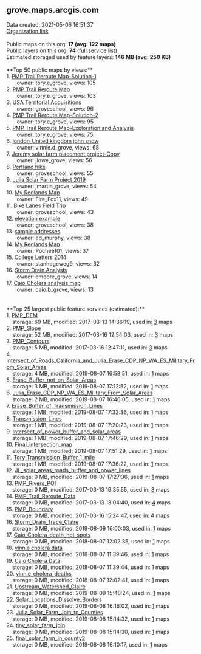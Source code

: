 <h2>grove.maps.arcgis.com</h2> Data created: 2021-05-06 16:51:37 <br /><a target='new' href='https://grove.maps.arcgis.com'>Organization link</a><br /><br />Public maps on this org: <b>17 (avg: 122 maps)</b><br />Public layers on this org: <b>74 </b>(<a target='new' href='https://services.arcgis.com/YiukyLzGqN49aam3/ArcGIS/rest/services'>full service list</a>)<br />Estimated storaged used by feature layers: <b>146 MB (avg: 250 KB)</b><br /><br />**Top 50 public maps by views:**<br />  1. <a target='new' href='https://www.arcgis.com/home/item.html?id=26352a72558b4879b53456bfa7cbfca3'>PMP Trail Reroute Map-Solution-1</a> <br />  &nbsp;&nbsp;&nbsp;&nbsp; &nbsp;&nbsp;owner: tory.e_grove, views: 105<br />  2. <a target='new' href='https://www.arcgis.com/home/item.html?id=396ff9a59fbd4702afdb284059493ff5'>PMP Trail Reroute Map</a> <br />  &nbsp;&nbsp;&nbsp;&nbsp; &nbsp;&nbsp;owner: tory.e_grove, views: 103<br />  3. <a target='new' href='https://www.arcgis.com/home/item.html?id=3d1efee4a2614cb0ac913e06f84e4214'>USA Territorial Acquisitions</a> <br />  &nbsp;&nbsp;&nbsp;&nbsp; &nbsp;&nbsp;owner: groveschool, views: 96<br />  4. <a target='new' href='https://www.arcgis.com/home/item.html?id=387df63c16924e6796459438e736f0b0'>PMP Trail Reroute Map-Solution-2</a> <br />  &nbsp;&nbsp;&nbsp;&nbsp; &nbsp;&nbsp;owner: tory.e_grove, views: 95<br />  5. <a target='new' href='https://www.arcgis.com/home/item.html?id=173d4ea88a0148e8bedbbec31af3264a'>PMP Trail Reroute Map-Exploration and Analysis</a> <br />  &nbsp;&nbsp;&nbsp;&nbsp; &nbsp;&nbsp;owner: tory.e_grove, views: 75<br />  6. <a target='new' href='https://www.arcgis.com/home/item.html?id=18bd1341566049a999501a62b40a4cc3'>london_United kingdom john snow</a> <br />  &nbsp;&nbsp;&nbsp;&nbsp; &nbsp;&nbsp;owner: vinnie.d_grove, views: 68<br />  7. <a target='new' href='https://www.arcgis.com/home/item.html?id=30a274e8e3af4d7c94588697a7baa47f'>Jeremy solar farm placement project-Copy</a> <br />  &nbsp;&nbsp;&nbsp;&nbsp; &nbsp;&nbsp;owner: jlowe_grove, views: 56<br />  8. <a target='new' href='https://www.arcgis.com/home/item.html?id=6a21301196f44a76a5f108192ce07f96'>Portland hike</a> <br />  &nbsp;&nbsp;&nbsp;&nbsp; &nbsp;&nbsp;owner: groveschool, views: 55<br />  9. <a target='new' href='https://www.arcgis.com/home/item.html?id=aecc64e503ce424e9c322e2be729df0e'>Julia Solar Farm Project 2019</a> <br />  &nbsp;&nbsp;&nbsp;&nbsp; &nbsp;&nbsp;owner: jmartin_grove, views: 54<br />  10. <a target='new' href='https://www.arcgis.com/home/item.html?id=25508f6518534354aa60d11b7c8c8287'>My Redlands Map</a> <br />  &nbsp;&nbsp;&nbsp;&nbsp; &nbsp;&nbsp;owner: Fire_Fox11, views: 49<br />  11. <a target='new' href='https://www.arcgis.com/home/item.html?id=0fa0fa02b2e5419bb709c7c54e35baa3'>Bike Lanes Field Trip</a> <br />  &nbsp;&nbsp;&nbsp;&nbsp; &nbsp;&nbsp;owner: groveschool, views: 43<br />  12. <a target='new' href='https://www.arcgis.com/home/item.html?id=403ed4d62047485e9846e1636f61380c'>elevation example</a> <br />  &nbsp;&nbsp;&nbsp;&nbsp; &nbsp;&nbsp;owner: groveschool, views: 38<br />  13. <a target='new' href='https://www.arcgis.com/home/item.html?id=7fc14b1bc7254a7eb14e1dda8446006a'>sample addresses</a> <br />  &nbsp;&nbsp;&nbsp;&nbsp; &nbsp;&nbsp;owner: ed_murphy, views: 38<br />  14. <a target='new' href='https://www.arcgis.com/home/item.html?id=660f018752664de48d4a18eb2698c0b3'>My Redlands Map</a> <br />  &nbsp;&nbsp;&nbsp;&nbsp; &nbsp;&nbsp;owner: Pochee101, views: 37<br />  15. <a target='new' href='https://www.arcgis.com/home/item.html?id=2ded5dc4d42f4e4484857d1a3e2ea2bd'>College Letters 2014</a> <br />  &nbsp;&nbsp;&nbsp;&nbsp; &nbsp;&nbsp;owner: stanhogeweg9, views: 32<br />  16. <a target='new' href='https://www.arcgis.com/home/item.html?id=f0d96fbe770446988014ddd672c5c762'>Storm Drain Analysis</a> <br />  &nbsp;&nbsp;&nbsp;&nbsp; &nbsp;&nbsp;owner: cmoore_grove, views: 14<br />  17. <a target='new' href='https://www.arcgis.com/home/item.html?id=3cbd4ce3f8ab43aeb7c87e60c16258fc'>Caio Cholera analysis map</a> <br />  &nbsp;&nbsp;&nbsp;&nbsp; &nbsp;&nbsp;owner: caio.b_grove, views: 13<br /><br /><br />**Top 25 largest public feature services (estimated):**<br /> 1. <a target='new' href='https://www.arcgis.com/home/item.html?id=130aad15d8c64dc390e4572b34860359'>PMP_DEM</a><br /> &nbsp;&nbsp;&nbsp;&nbsp;storage: 69 MB, modified: 2017-03-13 14:36:19,  used in: <a target='new' href='https://ed-ind-tb.s3-us-west-1.amazonaws.com/ADI/130aad15d8c64dc390e4572b34860359.html'> 3</a> maps<br /> 2. <a target='new' href='https://www.arcgis.com/home/item.html?id=ba89e4ac252c4b0c827bf33b5b938c1b'>PMP_Slope</a><br /> &nbsp;&nbsp;&nbsp;&nbsp;storage: 52 MB, modified: 2017-03-16 12:54:03,  used in: <a target='new' href='https://ed-ind-tb.s3-us-west-1.amazonaws.com/ADI/ba89e4ac252c4b0c827bf33b5b938c1b.html'> 3</a> maps<br /> 3. <a target='new' href='https://www.arcgis.com/home/item.html?id=be719906f9f948e69e6dcb01a6a4129c'>PMP_Contours</a><br /> &nbsp;&nbsp;&nbsp;&nbsp;storage: 5 MB, modified: 2017-03-16 12:47:11,  used in: <a target='new' href='https://ed-ind-tb.s3-us-west-1.amazonaws.com/ADI/be719906f9f948e69e6dcb01a6a4129c.html'> 3</a> maps<br /> 4. <a target='new' href='https://www.arcgis.com/home/item.html?id=50468e06ab474bc6873b2f5b040e4da5'>Intersect_of_Roads_California_and_Julia_Erase_CDP_NP_WA_ES_Military_From_Solar_Areas</a><br /> &nbsp;&nbsp;&nbsp;&nbsp;storage: 4 MB, modified: 2019-08-07 16:58:51,  used in: <a target='new' href='https://ed-ind-tb.s3-us-west-1.amazonaws.com/ADI/50468e06ab474bc6873b2f5b040e4da5.html'> 1</a> maps<br /> 5. <a target='new' href='https://www.arcgis.com/home/item.html?id=b6517cdaeb294d6d852445d90528788d'>Erase_Buffer_not_on_Solar_Areas</a><br /> &nbsp;&nbsp;&nbsp;&nbsp;storage: 3 MB, modified: 2019-08-07 17:12:52,  used in: <a target='new' href='https://ed-ind-tb.s3-us-west-1.amazonaws.com/ADI/b6517cdaeb294d6d852445d90528788d.html'> 1</a> maps<br /> 6. <a target='new' href='https://www.arcgis.com/home/item.html?id=82d2dc5db647488ba555d177a1d6b8e9'>Julia_Erase_CDP_NP_WA_ES_Military_From_Solar_Areas</a><br /> &nbsp;&nbsp;&nbsp;&nbsp;storage: 2 MB, modified: 2019-08-07 16:46:05,  used in: <a target='new' href='https://ed-ind-tb.s3-us-west-1.amazonaws.com/ADI/82d2dc5db647488ba555d177a1d6b8e9.html'> 1</a> maps<br /> 7. <a target='new' href='https://www.arcgis.com/home/item.html?id=eea62a6d562b4fcd829e56c855de380e'>Erase_Buffer_of_Transmission_Lines</a><br /> &nbsp;&nbsp;&nbsp;&nbsp;storage: 1 MB, modified: 2019-08-07 17:32:36,  used in: <a target='new' href='https://ed-ind-tb.s3-us-west-1.amazonaws.com/ADI/eea62a6d562b4fcd829e56c855de380e.html'> 1</a> maps<br /> 8. <a target='new' href='https://www.arcgis.com/home/item.html?id=5356c31c25324f2c910abe3db7889a0c'>Transmission_Lines</a><br /> &nbsp;&nbsp;&nbsp;&nbsp;storage: 1 MB, modified: 2019-08-07 17:20:23,  used in: <a target='new' href='https://ed-ind-tb.s3-us-west-1.amazonaws.com/ADI/5356c31c25324f2c910abe3db7889a0c.html'> 1</a> maps<br /> 9. <a target='new' href='https://www.arcgis.com/home/item.html?id=e30f6bf5d6a4451e868b08c913769244'>Intersect_of_power_buffer_and_solar_areas</a><br /> &nbsp;&nbsp;&nbsp;&nbsp;storage: 1 MB, modified: 2019-08-07 17:46:29,  used in: <a target='new' href='https://ed-ind-tb.s3-us-west-1.amazonaws.com/ADI/e30f6bf5d6a4451e868b08c913769244.html'> 1</a> maps<br /> 10. <a target='new' href='https://www.arcgis.com/home/item.html?id=73e07cae754946dcb2b266ba0c919d2d'>Final_intersection_map</a><br /> &nbsp;&nbsp;&nbsp;&nbsp;storage: 1 MB, modified: 2019-08-07 17:51:29,  used in: <a target='new' href='https://ed-ind-tb.s3-us-west-1.amazonaws.com/ADI/73e07cae754946dcb2b266ba0c919d2d.html'> 1</a> maps<br /> 11. <a target='new' href='https://www.arcgis.com/home/item.html?id=0b70cd874da0431ba26ab1a152614b23'>Tory_Transmission_Buffer_1_mile</a><br /> &nbsp;&nbsp;&nbsp;&nbsp;storage: 1 MB, modified: 2019-08-07 17:36:22,  used in: <a target='new' href='https://ed-ind-tb.s3-us-west-1.amazonaws.com/ADI/0b70cd874da0431ba26ab1a152614b23.html'> 1</a> maps<br /> 12. <a target='new' href='https://www.arcgis.com/home/item.html?id=f45fea28574e44b68c4788f77452bc23'>JL_solar_areas_roads_buffer_and_power_lines</a><br /> &nbsp;&nbsp;&nbsp;&nbsp;storage: 0 MB, modified: 2019-08-07 17:27:36,  used in: <a target='new' href='https://ed-ind-tb.s3-us-west-1.amazonaws.com/ADI/f45fea28574e44b68c4788f77452bc23.html'> 1</a> maps<br /> 13. <a target='new' href='https://www.arcgis.com/home/item.html?id=5eace964e535449bb619cf646b59cb8a'>PMP_Rivers_POI</a><br /> &nbsp;&nbsp;&nbsp;&nbsp;storage: 0 MB, modified: 2017-03-13 16:35:55,  used in: <a target='new' href='https://ed-ind-tb.s3-us-west-1.amazonaws.com/ADI/5eace964e535449bb619cf646b59cb8a.html'> 3</a> maps<br /> 14. <a target='new' href='https://www.arcgis.com/home/item.html?id=e4eec06c519646adbec33589f8696989'>PMP_Trail_Reroute_Data</a><br /> &nbsp;&nbsp;&nbsp;&nbsp;storage: 0 MB, modified: 2017-03-13 13:04:40,  used in: <a target='new' href='https://ed-ind-tb.s3-us-west-1.amazonaws.com/ADI/e4eec06c519646adbec33589f8696989.html'> 4</a> maps<br /> 15. <a target='new' href='https://www.arcgis.com/home/item.html?id=b171838b6e7346639ea05674824ea54e'>PMP_Boundary</a><br /> &nbsp;&nbsp;&nbsp;&nbsp;storage: 0 MB, modified: 2017-03-16 15:24:47,  used in: <a target='new' href='https://ed-ind-tb.s3-us-west-1.amazonaws.com/ADI/b171838b6e7346639ea05674824ea54e.html'> 4</a> maps<br /> 16. <a target='new' href='https://www.arcgis.com/home/item.html?id=75d90132d571444c9b996998e8b8f6f9'>Storm_Drain_Trace_Claire</a><br /> &nbsp;&nbsp;&nbsp;&nbsp;storage: 0 MB, modified: 2019-08-09 16:00:03,  used in: <a target='new' href='https://ed-ind-tb.s3-us-west-1.amazonaws.com/ADI/75d90132d571444c9b996998e8b8f6f9.html'> 1</a> maps<br /> 17. <a target='new' href='https://www.arcgis.com/home/item.html?id=659d940d60dd413d9bfe678962447dfd'>Caio_Cholera_death_hot_spots</a><br /> &nbsp;&nbsp;&nbsp;&nbsp;storage: 0 MB, modified: 2018-08-07 12:02:35,  used in: <a target='new' href='https://ed-ind-tb.s3-us-west-1.amazonaws.com/ADI/659d940d60dd413d9bfe678962447dfd.html'> 1</a> maps<br /> 18. <a target='new' href='https://www.arcgis.com/home/item.html?id=fd13bef4c9d847afa52b4e13190220a4'>vinnie cholera data</a><br /> &nbsp;&nbsp;&nbsp;&nbsp;storage: 0 MB, modified: 2018-08-07 11:39:46,  used in: <a target='new' href='https://ed-ind-tb.s3-us-west-1.amazonaws.com/ADI/fd13bef4c9d847afa52b4e13190220a4.html'> 1</a> maps<br /> 19. <a target='new' href='https://www.arcgis.com/home/item.html?id=9f86d0ba034a480994e7c8fa3303d998'>Caio Cholera Data</a><br /> &nbsp;&nbsp;&nbsp;&nbsp;storage: 0 MB, modified: 2018-08-07 11:39:44,  used in: <a target='new' href='https://ed-ind-tb.s3-us-west-1.amazonaws.com/ADI/9f86d0ba034a480994e7c8fa3303d998.html'> 1</a> maps<br /> 20. <a target='new' href='https://www.arcgis.com/home/item.html?id=8e5682988c3d42569cd3185e130adc65'>vinnie_cholera_deaths</a><br /> &nbsp;&nbsp;&nbsp;&nbsp;storage: 0 MB, modified: 2018-08-07 12:02:41,  used in: <a target='new' href='https://ed-ind-tb.s3-us-west-1.amazonaws.com/ADI/8e5682988c3d42569cd3185e130adc65.html'> 1</a> maps<br /> 21. <a target='new' href='https://www.arcgis.com/home/item.html?id=497814b1eb114935be01cc9dc2c5bb7c'>Upstream_Watershed_Claire</a><br /> &nbsp;&nbsp;&nbsp;&nbsp;storage: 0 MB, modified: 2019-08-09 15:48:24,  used in: <a target='new' href='https://ed-ind-tb.s3-us-west-1.amazonaws.com/ADI/497814b1eb114935be01cc9dc2c5bb7c.html'> 1</a> maps<br /> 22. <a target='new' href='https://www.arcgis.com/home/item.html?id=adbc61357bad4902bb089cdc7d7eea97'>Solar_Locations_Dissolve_Borders</a><br /> &nbsp;&nbsp;&nbsp;&nbsp;storage: 0 MB, modified: 2019-08-08 16:16:02,  used in: <a target='new' href='https://ed-ind-tb.s3-us-west-1.amazonaws.com/ADI/adbc61357bad4902bb089cdc7d7eea97.html'> 1</a> maps<br /> 23. <a target='new' href='https://www.arcgis.com/home/item.html?id=d463e881e0354d3db085820388eedccf'>Julia_Solar_Farm_Join_to_Counties</a><br /> &nbsp;&nbsp;&nbsp;&nbsp;storage: 0 MB, modified: 2019-08-08 15:14:32,  used in: <a target='new' href='https://ed-ind-tb.s3-us-west-1.amazonaws.com/ADI/d463e881e0354d3db085820388eedccf.html'> 1</a> maps<br /> 24. <a target='new' href='https://www.arcgis.com/home/item.html?id=d8359e71207845528312fa53c666531b'>tiny_solar_farm_join</a><br /> &nbsp;&nbsp;&nbsp;&nbsp;storage: 0 MB, modified: 2019-08-08 15:14:30,  used in: <a target='new' href='https://ed-ind-tb.s3-us-west-1.amazonaws.com/ADI/d8359e71207845528312fa53c666531b.html'> 1</a> maps<br /> 25. <a target='new' href='https://www.arcgis.com/home/item.html?id=795fff9e2b0d4c99b0454e98fdd75c54'>final_solar_farm_in_county2</a><br /> &nbsp;&nbsp;&nbsp;&nbsp;storage: 0 MB, modified: 2019-08-08 16:10:17,  used in: <a target='new' href='https://ed-ind-tb.s3-us-west-1.amazonaws.com/ADI/795fff9e2b0d4c99b0454e98fdd75c54.html'> 1</a> maps<br />